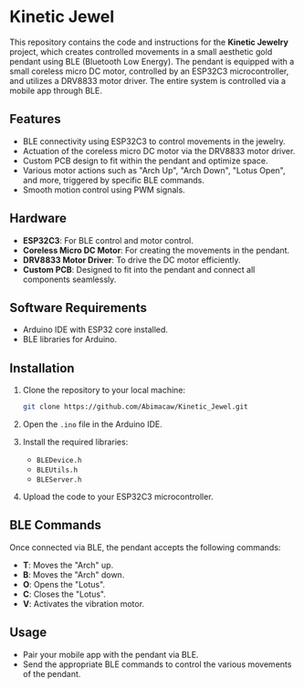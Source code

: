 # Kinetic Jewel 

This repository contains the code and instructions for the **Kinetic Jewelry** project, which creates controlled movements in a small aesthetic gold pendant using BLE (Bluetooth Low Energy). The pendant is equipped with a small coreless micro DC motor, controlled by an ESP32C3 microcontroller, and utilizes a DRV8833 motor driver. The entire system is controlled via a mobile app through BLE.

## Features

- BLE connectivity using ESP32C3 to control movements in the jewelry.
- Actuation of the coreless micro DC motor via the DRV8833 motor driver.
- Custom PCB design to fit within the pendant and optimize space.
- Various motor actions such as "Arch Up", "Arch Down", "Lotus Open", and more, triggered by specific BLE commands.
- Smooth motion control using PWM signals.

## Hardware

- **ESP32C3**: For BLE control and motor control.
- **Coreless Micro DC Motor**: For creating the movements in the pendant.
- **DRV8833 Motor Driver**: To drive the DC motor efficiently.
- **Custom PCB**: Designed to fit into the pendant and connect all components seamlessly.

## Software Requirements

- Arduino IDE with ESP32 core installed.
- BLE libraries for Arduino.

## Installation

1. Clone the repository to your local machine:
   ```bash
   git clone https://github.com/Abimacaw/Kinetic_Jewel.git

1. Open the `.ino` file in the Arduino IDE.

2. Install the required libraries:
   - `BLEDevice.h`
   - `BLEUtils.h`
   - `BLEServer.h`

3. Upload the code to your ESP32C3 microcontroller.

## BLE Commands

Once connected via BLE, the pendant accepts the following commands:

- **T**: Moves the "Arch" up.
- **B**: Moves the "Arch" down.
- **O**: Opens the "Lotus".
- **C**: Closes the "Lotus".
- **V**: Activates the vibration motor.

## Usage

- Pair your mobile app with the pendant via BLE.
- Send the appropriate BLE commands to control the various movements of the pendant.
